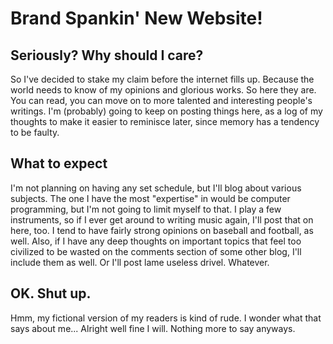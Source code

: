 # Brand Spankin' New Website!

## Seriously? Why should I care?

So I've decided to stake my claim before the internet fills up. Because the world needs to know of my opinions and glorious works. So here they are. You can read, you can move on to more talented and interesting people's writings. I'm (probably) going to keep on posting things here, as a log of my thoughts to make it easier to reminisce later, since memory has a tendency to be faulty.

## What to expect

I'm not planning on having any set schedule, but I'll blog about various subjects. The one I have the most "expertise" in would be computer programming, but I'm not going to limit myself to that. I play a few instruments, so if I ever get around to writing music again, I'll post that on here, too. I tend to have fairly strong opinions on baseball and football, as well. Also, if I have any deep thoughts on important topics that feel too civilized to be wasted on the comments section of some other blog, I'll include them as well. Or I'll post lame useless drivel. Whatever.

## OK. Shut up.

Hmm, my fictional version of my readers is kind of rude. I wonder what that says about me... Alright well fine I will. Nothing more to say anyways.